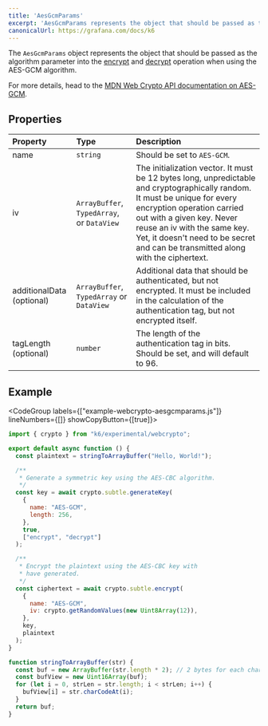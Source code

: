 ```yaml
---
title: 'AesGcmParams'
excerpt: 'AesGcmParams represents the object that should be passed as the algorithm parameter into the encrypt and decrypt operation when using the AES-GCM algorithm.'
canonicalUrl: https://grafana.com/docs/k6
---
```


The `AesGcmParams` object represents the object that should be passed as the algorithm parameter into the [encrypt](/javascript-api/k6-experimental/webcrypto/subtlecrypto/encrypt) and [decrypt](/javascript-api/k6-experimental/webcrypto/subtlecrypto/decrypt) operation when using the AES-GCM algorithm.

For more details, head to the [MDN Web Crypto API documentation on AES-GCM](https://developer.mozilla.org/en-US/docs/Web/API/AesGcmParams).

## Properties

| Property                  | Type                                       | Description                                                                                                                                                                                                                                                                                              |
| :------------------------ | :----------------------------------------- | :------------------------------------------------------------------------------------------------------------------------------------------------------------------------------------------------------------------------------------------------------------------------------------------------------- |
| name                      | `string`                                   | Should be set to `AES-GCM`.                                                                                                                                                                                                                                                                              |
| iv                        | `ArrayBuffer`, `TypedArray`, or `DataView` | The initialization vector. It must be 12 bytes long, unpredictable and cryptographically random. It must be unique for every encryption operation carried out with a given key. Never reuse an iv with the same key. Yet, it doesn't need to be secret and can be transmitted along with the ciphertext. |
| additionalData (optional) | `ArrayBuffer`, `TypedArray` or `DataView`  | Additional data that should be authenticated, but not encrypted. It must be included in the calculation of the authentication tag, but not encrypted itself.                                                                                                                                             |
| tagLength (optional)      | `number`                                   | The length of the authentication tag in bits. Should be set, and will default to 96.                                                                                                                                                                                                                     |

## Example

<CodeGroup labels={["example-webcrypto-aesgcmparams.js"]} lineNumbers={[]} showCopyButton={[true]}>

```javascript
import { crypto } from "k6/experimental/webcrypto";

export default async function () {
  const plaintext = stringToArrayBuffer("Hello, World!");

  /**
   * Generate a symmetric key using the AES-CBC algorithm.
   */
  const key = await crypto.subtle.generateKey(
    {
      name: "AES-GCM",
      length: 256,
    },
    true,
    ["encrypt", "decrypt"]
  );

  /**
   * Encrypt the plaintext using the AES-CBC key with
   * have generated.
   */
  const ciphertext = await crypto.subtle.encrypt(
    {
      name: "AES-GCM",
      iv: crypto.getRandomValues(new Uint8Array(12)),
    },
    key,
    plaintext
  );
}

function stringToArrayBuffer(str) {
  const buf = new ArrayBuffer(str.length * 2); // 2 bytes for each char
  const bufView = new Uint16Array(buf);
  for (let i = 0, strLen = str.length; i < strLen; i++) {
    bufView[i] = str.charCodeAt(i);
  }
  return buf;
}
```

</CodeGroup>